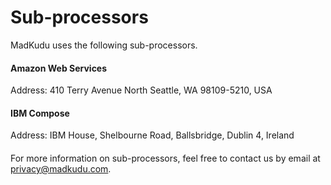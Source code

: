 # Sub-processors

MadKudu uses the following sub-processors.

#### Amazon Web Services
Address: 410 Terry Avenue North Seattle, WA 98109-5210, USA

#### IBM Compose
Address: IBM House, Shelbourne Road, Ballsbridge, Dublin 4, Ireland


####   
For more information on sub-processors, feel free to contact us by email at privacy@madkudu.com.
